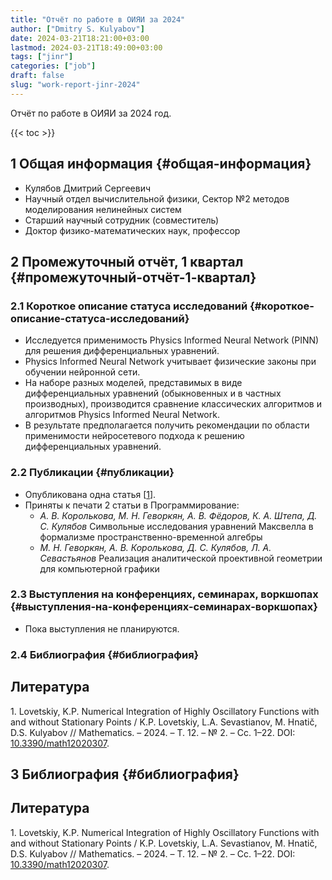 ```yaml
---
title: "Отчёт по работе в ОИЯИ за 2024"
author: ["Dmitry S. Kulyabov"]
date: 2024-03-21T18:21:00+03:00
lastmod: 2024-03-21T18:49:00+03:00
tags: ["jinr"]
categories: ["job"]
draft: false
slug: "work-report-jinr-2024"
---
```


Отчёт по работе в ОИЯИ за 2024 год.

<!--more-->

{{< toc >}}


## <span class="section-num">1</span> Общая информация {#общая-информация}

-   Кулябов Дмитрий Сергеевич
-   Научный отдел вычислительной физики, Сектор №2 методов моделирования нелинейных систем
-   Старший научный сотрудник (совместитель)
-   Доктор физико-математических наук, профессор


## <span class="section-num">2</span> Промежуточный отчёт, 1 квартал {#промежуточный-отчёт-1-квартал}


### <span class="section-num">2.1</span> Короткое описание статуса исследований {#короткое-описание-статуса-исследований}

-   Исследуется применимость Physics Informed Neural Network (PINN) для решения дифференциальных уравнений.
-   Physics Informed Neural Network учитывает физические законы при обучении нейронной сети.
-   На наборе разных моделей, представимых в виде дифференциальных уравнений (обыкновенных и в частных производных), производится сравнение классических алгоритмов и алгоритмов Physics Informed Neural Network.
-   В результате предполагается получить рекомендации  по области применимости нейросетевого подхода к решению дифференциальных  уравнений.


### <span class="section-num">2.2</span> Публикации {#публикации}

-   Опубликована одна статья [<a href="#citeproc_bib_item_1">1</a>].
-   Приняты к печати 2 статьи в Программирование:
    -   _А. В. Королькова, М. Н. Геворкян, А. В. Фёдоров, К. А. Штепа, Д. С. Кулябов_ Символьные исследования уравнений Максвелла в формализме пространственно-временной алгебры
    -   _М. Н. Геворкян, А. В. Королькова, Д. С. Кулябов, Л. А. Севастьянов_ Реализация аналитической проективной геометрии для компьютерной графики


### <span class="section-num">2.3</span> Выступления на конференциях, семинарах, воркшопах {#выступления-на-конференциях-семинарах-воркшопах}

-   Пока выступления не планируются.


### <span class="section-num">2.4</span> Библиография {#библиография}

## Литература

<div class="csl-bib-body">
  <div class="csl-entry"><a id="citeproc_bib_item_1"></a>1.	Lovetskiy, K.P. Numerical Integration of Highly Oscillatory Functions with and without Stationary Points / K.P. Lovetskiy, L.A. Sevastianov, M. Hnatič, D.S. Kulyabov // Mathematics. – 2024. – Т. 12. – № 2. – Сс. 1–22. DOI: <a href="https://doi.org/10.3390/math12020307">10.3390/math12020307</a>.</div>
</div>


## <span class="section-num">3</span> Библиография {#библиография}

## Литература

<div class="csl-bib-body">
  <div class="csl-entry"><a id="citeproc_bib_item_1"></a>1.	Lovetskiy, K.P. Numerical Integration of Highly Oscillatory Functions with and without Stationary Points / K.P. Lovetskiy, L.A. Sevastianov, M. Hnatič, D.S. Kulyabov // Mathematics. – 2024. – Т. 12. – № 2. – Сс. 1–22. DOI: <a href="https://doi.org/10.3390/math12020307">10.3390/math12020307</a>.</div>
</div>
